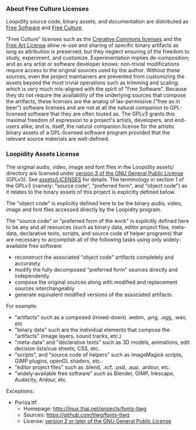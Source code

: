 ### About Free Culture Licenses

Loopidity source code, binary assets, and documentation are distributed as
[Free Software](https://www.gnu.org/philosophy/free-sw.html) and [Free Culture](http://freedomdefined.org/Definition).

"Free Culture" licenses such as
the [Crerative Commons licenses](https://creativecommons.org/share-your-work/licensing-types-examples/)
and the [Free Art License](http://artlibre.org/licence/lal/en/)
allow re-use and sharing of specific binary artifacts as long as attribution is preserved;
but they neglect ensuring of the freedom to study, experiment, and customize.
Experimentation implies de-composition; and as any artist or software developer knows:
non-trivial modifications require access to the original sources used by the author.
Without these sources, even the project maintainers are prevented from customizing the assets
beyond the most trivial operations such as trimming and scaling;
which is very much mis-aligned with the spirit of "Free Software".
Because they do not require the availability of the underlying sources that compose the artifacts,
these licenses are the analog of lax-permissive ("free as in beer") software licenses
and are not at all the natural companion to GPL-licensed software that they are often touted as.
The GPLv3 grants this maximal freedom of expression to a project's artists, developers, and end-users alike;
and is, itself, the natural companion license for the artistic binary assets of a GPL-licensed software program
provided that the relevant source materials are well-defined.


### Loopidity Assets License

The original audio, video, image and font files in the Loopidity assets/ directory
are licensed under [version 3 of the GNU General Public License](../COPYING) (GPLv3).
See [assets/LICENSES](LICENSES) for details. The terminology in section 1 of the GPLv3 (namely: "source code", "preferred form", and "object code")
as it relates to the binary assets of this project is explicitly defined below.

The "object code" is explicitly defined here to be the binary audio, video, image and font files
accessed directly by the Loopidity program.

The "source code" or "preferred form of the work" is explicitly defined here to be any and all resources
(such as binary data, editor project files, meta-data, declarative texts, scripts, and source code of helper programs)
that are necessary to accomplish all of the following tasks using only widely-available free software:

* reconstruct the associated "object code" artifacts completely and accurately
* modify the fully decomposed "preferred form" sources directly and independently
* compose the original sources along with modified and replacement sources interchangeably
* generate equivalent modified versions of the associated artifacts

For example:

* "artifacts" such as a composed (mixed-down) .webm, .png, .ogg, .wav, etc
* "binary data" such are the individual elements that compose the "artifacts" (image layers, sound tracks, etc.)
* "meta-data" and "declarative texts" such as 3D models, animations, edit decision lists/cue sheets, CSS, etc.
* "scripts", and "source code of helpers" such as ImageMagick scripts, GIMP plugins, openGL shaders, etc.
* "editor project files" such as .blend, .xcf, .psd, .aup, .ardour, etc.
* "widely-available free software" such as Blender, GIMP, Inkscape, Audacity, Ardour, etc.


Exceptions:

* Purisa.ttf
  - Homepage: http://linux.thai.net/projects/fonts-tlwg
  - Sources:  https://github.com/tlwg/fonts-tlwg
  - License:  [version 2 or later of the GNU General Public License](COPYING.fonts)
